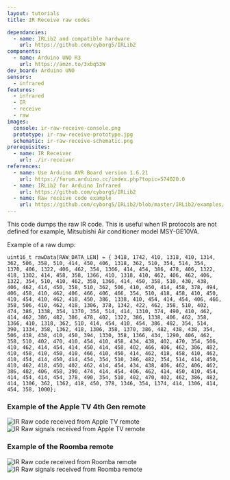 ```yaml
---
layout: tutorials
title: IR Receive raw codes

dependancies:
  - name: IRLib2 and compatible hardware
    url: https://github.com/cyborg5/IRLib2
components:
  - name: Arduino UNO R3
    url: https://amzn.to/3xbq53W
dev_board: Arduino UNO
sensors:
  - infrared
features:
  - infrared
  - IR
  - receive
  - raw
images:
  console: ir-raw-receive-console.png
  prototype: ir-raw-receive-prototype.jpg
  schematic: ir-raw-receive-schematic.png
prerequisites:
  - name: IR Receiver
    url: ./ir-receiver
references:
  - name: Use Arduino AVR Board version 1.6.21
    url: https://forum.arduino.cc/index.php?topic=574020.0
  - name: IRLib2 for Arduino Infrared
    url: https://github.com/cyborg5/IRLib2
  - name: Raw receive code example
    url: https://github.com/cyborg5/IRLib2/blob/master/IRLib2/examples/rawRecv/rawRecv.ino
---
```


This code dumps the raw IR code. This is useful when IR protocols are not defined for example, Mitsubishi Air conditioner model MSY-GE10VA.

Example of a raw dump:

```
uint16_t rawData[RAW_DATA_LEN] = { 3418, 1742, 410, 1318, 410, 1314, 362, 506, 358, 510, 414, 450, 406, 1318, 362, 510, 354, 514, 354, 1370, 406, 1322, 406, 462, 354, 1366, 414, 454, 386, 478, 406, 1322, 418, 1302, 414, 458, 358, 1366, 410, 1318, 410, 462, 406, 462, 406, 1322, 354, 510, 410, 462, 358, 1366, 414, 450, 358, 510, 430, 438, 406, 462, 414, 450, 358, 510, 362, 506, 410, 450, 414, 458, 378, 494, 406, 458, 410, 462, 406, 466, 406, 466, 354, 510, 418, 458, 410, 450, 410, 454, 410, 462, 418, 450, 386, 1338, 410, 454, 414, 454, 406, 466, 358, 506, 410, 462, 418, 1306, 378, 1342, 422, 462, 358, 510, 402, 474, 386, 1338, 354, 1370, 354, 514, 414, 1310, 374, 490, 410, 462, 414, 462, 386, 482, 386, 478, 402, 1322, 386, 1338, 406, 462, 358, 1366, 410, 1318, 362, 510, 414, 454, 410, 454, 386, 482, 354, 514, 390, 1334, 358, 1362, 418, 1306, 358, 1370, 386, 482, 438, 438, 354, 506, 438, 438, 410, 450, 394, 1330, 358, 1366, 434, 1290, 406, 462, 358, 510, 402, 470, 410, 454, 410, 458, 434, 438, 402, 470, 354, 506, 410, 462, 414, 454, 414, 450, 414, 458, 402, 466, 406, 462, 386, 482, 410, 458, 410, 450, 410, 466, 410, 450, 414, 462, 418, 458, 410, 462, 410, 454, 414, 450, 414, 454, 354, 510, 386, 482, 354, 514, 414, 450, 410, 462, 418, 450, 402, 462, 414, 454, 434, 438, 406, 462, 406, 462, 386, 482, 406, 458, 390, 474, 414, 454, 406, 462, 414, 450, 410, 454, 414, 454, 414, 454, 378, 490, 354, 510, 402, 470, 402, 462, 386, 482, 414, 1306, 362, 1362, 418, 450, 378, 1346, 354, 1374, 414, 1306, 414, 454, 358, 1000};
```

### Example of the Apple TV 4th Gen remote

<img src="{{ site.url }}/assets/images/tutorials/ir-raw-receive-appletv-remote-code.png" alt="IR Raw code received from Apple TV remote">

<img src="{{ site.url }}/assets/images/tutorials/ir-raw-receive-appletv-remote-signals.png" alt="IR Raw signals received from Apple TV remote">

### Example of the Roomba remote

<img src="{{ site.url }}/assets/images/tutorials/ir-raw-receive-roomba-remote-code.png" alt="IR Raw code received from Roomba remote">

<img src="{{ site.url }}/assets/images/tutorials/ir-raw-receive-roomba-remote-signals.png" alt="IR Raw signals received from Roomba remote">
